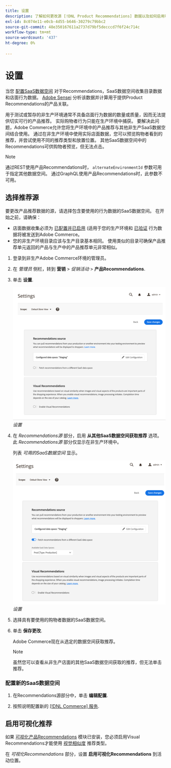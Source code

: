 ```yaml
---
title: 设置
description: 了解如何更改源 [!DNL Product Recommendations] 数据以及如何启用可视化推荐。
exl-id: 8c074e11-e0cb-4d55-b646-30279c79bbc2
source-git-commit: 48e350167611a2737d79bf5decccd7f6f24c714c
workflow-type: tm+mt
source-wordcount: '437'
ht-degree: 0%

---
```


# 设置

当您 [配置SaaS数据空间](https://experienceleague.adobe.com/docs/commerce-admin/config/services/saas.html) 对于Recommendations，SaaS数据空间收集目录数据和店面行为数据。 [Adobe Sensei](https://www.adobe.com/sensei.html) 分析该数据并计算用于提供Product Recommendations的产品关联。

用于测试或暂存的非生产环境通常不具备店面行为数据的数量或质量，因而无法提供切实可行的产品推荐。 实际购物者行为只能在生产环境中捕获。 要解决此问题，Adobe Commerce允许您将生产环境中的产品推荐与其他非生产SaaS数据空间结合使用。 通过在非生产环境中使用实际店面数据，您可以预览购物者看到的推荐，并尝试使用不同的推荐类型和放置位置。 其他SaaS数据空间中的Recommendations可供购物者预览，但无法点击。

>[!NOTE]
>
>通过REST使用产品Recommendations时， `alternateEnvironmentId` 参数可用于指定其他数据空间。 通过GraphQL使用产品Recommendations时，此参数不可用。

## 选择推荐源

要更改产品推荐数据的源，请选择包含要使用的行为数据的SaaS数据空间。 在开始之前，请确保：

- 店面数据收集必须为 [已配置并已启用](install-configure.md) (适用于您的生产环境和 [已验证](verify.md) 行为数据将被发送到Adobe Commerce。
- 您的非生产环境目录应该与生产目录基本相同。 使用类似的目录可确保产品推荐单元返回的产品与生产中的产品推荐单元非常相似。

1. 登录到非生产Adobe Commerce环境的管理员。

1. 在 _管理员_ 侧栏，转到 **营销** > _促销活动_ > **产品Recommendations**.

1. 单击 **设置**.

   ![产品推荐设置](assets/settings.png)
   _设置_

1. 在 _Recommendations源_ 部分，启用 **从其他SaaS数据空间获取推荐** 选项。 此 _Recommendations源_ 部分仅显示在非生产环境中。

   列表 _可用的SaaS数据空间_ 显示。

   ![产品推荐设置](assets/settings-select-saas.png)
   _设置_

1. 选择具有要使用的购物者数据的SaaS数据空间。

1. 单击 **保存更改**.

   Adobe Commerce现在从选定的数据空间获取推荐。

   >[!NOTE]
   >
   > 虽然您可以查看从非生产店面的其他SaaS数据空间获取的推荐，但无法单击推荐。

### 配置新的SaaS数据空间

1. 在Recommendations源部分中，单击 **编辑配置**.

1. 按照说明配置新的 [[!DNL Commerce] 服务](/help/landing/saas.md).

## 启用可视化推荐

如果 [可视化产品Recommendations](install-configure.md) 模块已安装，您必须启用Visual Recommendations才能使用 [视觉相似度](type.md#visualsim) 推荐类型。

在 _可视化Recommendations_ 部分，设置 **启用可视化Recommendations** 到活动位置。
